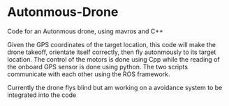 # Autonmous-Drone
Code for an Autonmous drone, using mavros and C++

Given the GPS coordinates of the target location, this code will make the drone takeoff, orientate itself correctly, then fly autonmously to its target location. The control of the motors is done using Cpp while the reading of the onboard GPS sensor is done using python. The two scripts communicate with each other using the ROS framework.  

Currently the drone flys blind but am working on a avoidance system to be integrated into the code
